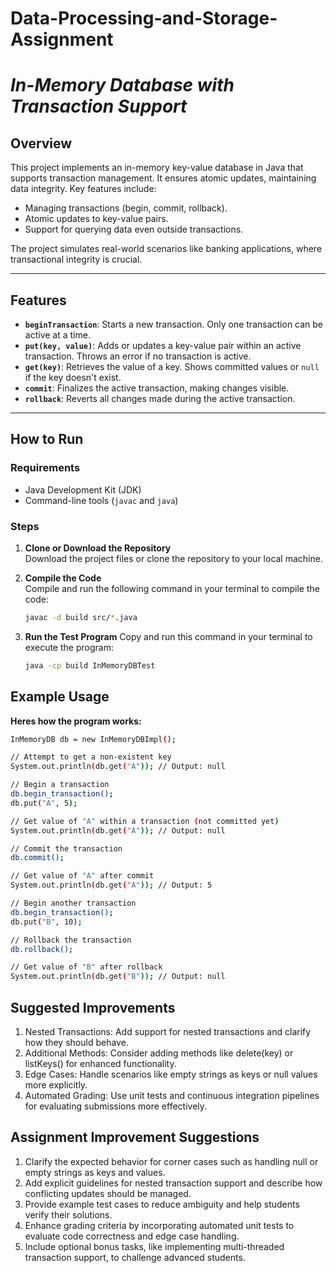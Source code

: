# Data-Processing-and-Storage-Assignment
# *In-Memory Database with Transaction Support*

## **Overview**
This project implements an in-memory key-value database in Java that supports transaction management. It ensures atomic updates, maintaining data integrity. Key features include:
- Managing transactions (begin, commit, rollback).
- Atomic updates to key-value pairs.
- Support for querying data even outside transactions.

The project simulates real-world scenarios like banking applications, where transactional integrity is crucial.

---

## **Features**
- **`beginTransaction`**: Starts a new transaction. Only one transaction can be active at a time.
- **`put(key, value)`**: Adds or updates a key-value pair within an active transaction. Throws an error if no transaction is active.
- **`get(key)`**: Retrieves the value of a key. Shows committed values or `null` if the key doesn't exist.
- **`commit`**: Finalizes the active transaction, making changes visible.
- **`rollback`**: Reverts all changes made during the active transaction.

---

## **How to Run**

### **Requirements**
- Java Development Kit (JDK)
- Command-line tools (`javac` and `java`)

### **Steps**
1. **Clone or Download the Repository**  
   Download the project files or clone the repository to your local machine.

2. **Compile the Code**\
   Compile and run the following command in your terminal to compile the code:
    ``` bash
    javac -d build src/*.java
    ```
3. **Run the Test Program**
   Copy and run this command in your terminal to execute the program:
   ``` bash
   java -cp build InMemoryDBTest
   ```

## **Example Usage**

**Heres how the program works:**
  ``` bash
  InMemoryDB db = new InMemoryDBImpl();
  
  // Attempt to get a non-existent key
  System.out.println(db.get("A")); // Output: null
  
  // Begin a transaction
  db.begin_transaction();
  db.put("A", 5);
  
  // Get value of "A" within a transaction (not committed yet)
  System.out.println(db.get("A")); // Output: null
  
  // Commit the transaction
  db.commit();
  
  // Get value of "A" after commit
  System.out.println(db.get("A")); // Output: 5
  
  // Begin another transaction
  db.begin_transaction();
  db.put("B", 10);
  
  // Rollback the transaction
  db.rollback();
  
  // Get value of "B" after rollback
  System.out.println(db.get("B")); // Output: null
  ```

## **Suggested Improvements**
1. Nested Transactions: Add support for nested transactions and clarify how they should behave.
2. Additional Methods: Consider adding methods like delete(key) or listKeys() for enhanced functionality.
3. Edge Cases: Handle scenarios like empty strings as keys or null values more explicitly.
4. Automated Grading: Use unit tests and continuous integration pipelines for evaluating submissions more effectively.

## **Assignment Improvement Suggestions**
1. Clarify the expected behavior for corner cases such as handling null or empty strings as keys and values.
2. Add explicit guidelines for nested transaction support and describe how conflicting updates should be managed.
3. Provide example test cases to reduce ambiguity and help students verify their solutions.
4. Enhance grading criteria by incorporating automated unit tests to evaluate code correctness and edge case handling.
5. Include optional bonus tasks, like implementing multi-threaded transaction support, to challenge advanced students.

